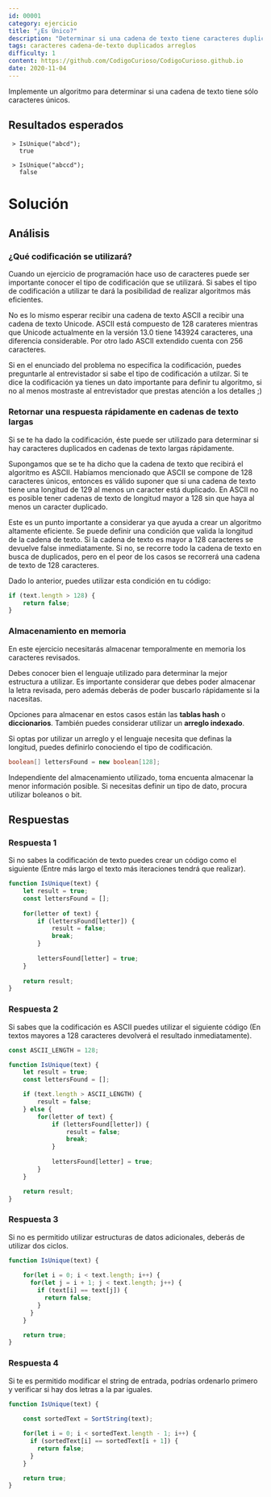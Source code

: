 ```yaml
---
id: 00001
category: ejercicio
title: "¿Es Único?"
description: "Determinar si una cadena de texto tiene caracteres duplicados"
tags: caracteres cadena-de-texto duplicados arreglos
difficulty: 1
content: https://github.com/CodigoCurioso/CodigoCurioso.github.io
date: 2020-11-04
---
```


Implemente un algoritmo para determinar si una cadena de texto tiene sólo caracteres únicos.

## Resultados esperados

``` shell
 > IsUnique("abcd");
   true
```

``` shell
 > IsUnique("abccd");
   false
```

# Solución

## Análisis

### ¿Qué codificación se utilizará?

Cuando un ejercicio de programación hace uso de caracteres puede ser importante conocer el tipo de codificación que se utilizará. Si sabes el tipo de codificación a utilizar te dará la posibilidad de realizar algoritmos más eficientes.

No es lo mismo esperar recibir una cadena de texto ASCII a recibir una cadena de texto Unicode. ASCII está compuesto de 128 carateres mientras que Unicode actualmente en la versión 13.0 tiene 143924 caracteres, una diferencia considerable. Por otro lado ASCII extendido cuenta con 256 caracteres.

Si en el enunciado del problema no especifica la codificación, puedes preguntarle al entrevistador si sabe el tipo de codificación a utilzar. Si te dice la codificación ya tienes un dato importante para definir tu algoritmo, si no al menos mostraste al entrevistador que prestas atención a los detalles ;)

### Retornar una respuesta rápidamente en cadenas de texto largas

Si se te ha dado la codificación, éste puede ser utilizado para determinar si hay caracteres duplicados en cadenas de texto largas rápidamente.

Supongamos que se te ha dicho que la cadena de texto que recibirá el algoritmo es ASCII. Habíamos mencionado que ASCII se compone de 128 caracteres únicos, entonces es válido suponer que si una cadena de texto tiene una longitud de 129 al menos un caracter está duplicado. En ASCII no es posible tener cadenas de texto de longitud mayor a 128 sin que haya al menos un caracter duplicado.

Este es un punto importante a considerar ya que ayuda a crear un algoritmo altamente eficiente. Se puede definir una condición que valida la longitud de la cadena de texto. Si la cadena de texto es mayor a 128 caracteres se devuelve false inmediatamente. Si no, se recorre todo la cadena de texto en busca de duplicados, pero en el peor de los casos se recorrerá una cadena de texto de 128 caracteres.

Dado lo anterior, puedes utilizar esta condición en tu código:

``` JavaScript
if (text.length > 128) {
    return false;
}
```

### Almacenamiento en memoria

En este ejercicio necesitarás almacenar temporalmente en memoria los caracteres revisados.

Debes conocer bien el lenguaje utilizado para determinar la mejor estructura a utilizar. Es importante considerar que debes poder almacenar la letra revisada, pero además deberás de poder buscarlo rápidamente si la nacesitas.

Opciones para almacenar en estos casos están las **tablas hash** o **diccionarios**. También puedes considerar utilizar un **arreglo indexado**.

Si optas por utilizar un arreglo y el lenguaje necesita que definas la longitud, puedes definirlo conociendo el tipo de codificación.

``` Java
boolean[] lettersFound = new boolean[128];
```

Independiente del almacenamiento utilizado, toma encuenta almacenar la menor información posible. Si necesitas definir un tipo de dato, procura utilizar boleanos o bit.

## Respuestas

### Respuesta 1

Si no sabes la codificación de texto puedes crear un código como el siguiente (Entre más largo el texto más iteraciones tendrá que realizar).

``` JavaScript
function IsUnique(text) {
    let result = true;
    const lettersFound = [];
    
    for(letter of text) {
        if (lettersFound[letter]) {
            result = false;
            break;
        } 
    
        lettersFound[letter] = true;
    }
    
    return result;
}
```

### Respuesta 2

Si sabes que la codificación es ASCII puedes utilizar el siguiente código (En textos mayores a 128 caracteres devolverá el resultado inmediatamente).

``` JavaScript
const ASCII_LENGTH = 128;

function IsUnique(text) {
    let result = true;
    const lettersFound = [];

    if (text.length > ASCII_LENGTH) {
        result = false;
    } else {
        for(letter of text) {
            if (lettersFound[letter]) {
                result = false;
                break;
            } 
        
            lettersFound[letter] = true;
        }
    }

    return result;
}
```

### Respuesta 3

Si no es permitido utilizar estructuras de datos adicionales, deberás de utilizar dos ciclos.

``` JavaScript
function IsUnique(text) {
    
    for(let i = 0; i < text.length; i++) {
      for(let j = i + 1; j < text.length; j++) {
        if (text[i] == text[j]) {
          return false;
        }
      }
    }

    return true;
}
```

### Respuesta 4

Si te es permitido modificar el string de entrada, podrías ordenarlo primero y verificar si hay dos letras a la par iguales.

``` JavaScript
function IsUnique(text) {
    
    const sortedText = SortString(text);

    for(let i = 0; i < sortedText.length - 1; i++) {
      if (sortedText[i] == sortedText[i + 1]) {
        return false;
      }
    }

    return true;
}
```
